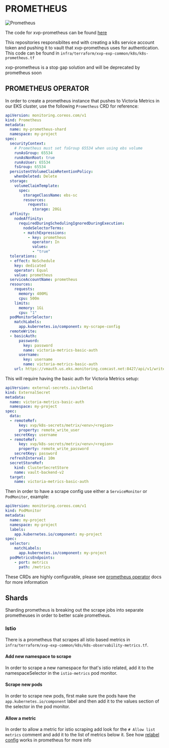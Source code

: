# PROMETHEUS

![Prometheus](./img/prometheus.png)

The code for xvp-prometheus can be found [here](https://github.com/comcast-xvp/xvp-prometheus)

This repositories responsiblites end with creating a k8s service account token and pushing it to vault that xvp-prometheus uses for authentication. This code can be found in `infra/terraform/xvp-exp-common/k8s/k8s-prometheus.tf`

xvp-prometheus is a stop gap solution and will be deprecated by prometheus soon

## PROMETHEUS OPERATOR

In order to create a prometheus instance that pushes to Victoria Metrics in our EKS cluster, use the following `Prometheus` CRD for reference:

```yaml
apiVersion: monitoring.coreos.com/v1
kind: Prometheus
metadata:
  name: my-prometheus-shard
  namespace: my-project
spec:
  securityContext:
    # Prometheus must set fsGroup 65534 when using ebs volume
    runAsGroup: 65534
    runAsNonRoot: true
    runAsUser: 65534
    fsGroup: 65534
  persistentVolumeClaimRetentionPolicy:
    whenDeleted: Delete
  storage:
    volumeClaimTemplate:
      spec:
        storageClassName: ebs-sc
        resources:
          requests:
            storage: 20Gi
  affinity:
    nodeAffinity:
      requiredDuringSchedulingIgnoredDuringExecution:
        nodeSelectorTerms:
        - matchExpressions:
          - key: prometheus
            operator: In
            values:
            - "true"
  tolerations:
  - effect: NoSchedule
    key: dedicated
    operator: Equal
    value: prometheus
  serviceAccountName: prometheus
  resources:
    requests:
      memory: 400Mi
      cpu: 500m
    limits:
      memory: 1Gi
      cpu: "1"
  podMonitorSelector:
    matchLabels:
      app.kubernetes.io/component: my-scrape-config
  remoteWrite:
  - basicAuth:
      password:
        key: password
        name: victoria-metrics-basic-auth
      username:
        key: username
        name: victoria-metrics-basic-auth
    url: https://vmauth.us.eks.monitoring.comcast.net:8427/api/v1/write
```

This will require having the basic auth for Victoria Metrics setup:

```yaml
apiVersion: external-secrets.io/v1beta1
kind: ExternalSecret
metadata:
  name: victoria-metrics-basic-auth
  namespace: my-project
spec:
  data:
  - remoteRef:
      key: xvp/k8s-secrets/metrix/<env>/<region>
      property: remote_write_user
    secretKey: username
  - remoteRef:
      key: xvp/k8s-secrets/metrix/<env>/<region>
      property: remote_write_password
    secretKey: password
  refreshInterval: 10m
  secretStoreRef:
    kind: ClusterSecretStore
    name: vault-backend-v2
  target:
    name: victoria-metrics-basic-auth
```

Then in order to have a scrape config use either a `ServiceMonitor` or `PodMonitor`, example:

```yaml
apiVersion: monitoring.coreos.com/v1
kind: PodMonitor
metadata:
  name: my-project
  namespace: my-project
  labels:
    app.kubernetes.io/component: my-project
spec:
  selector:
    matchLabels:
      app.kubernetes.io/component: my-project
  podMetricsEndpoints:
    - port: metrics
      path: /metrics
```

These CRDs are highly configurable, please see [prometheus operator](https://prometheus-operator.dev/) docs for more information

## Shards

Sharding prometheus is breaking out the scrape jobs into separate prometheuses in order to better scale prometheus.

### Istio

There is a prometheus that scrapes all istio based metrics in `infra/terraform/xvp-exp-common/k8s/k8s-observability-metrics.tf`.

#### Add new namespace to scrape

In order to scrape a new namespace for that's istio related, add it to the namespaceSelector in the `istio-metrics` pod monitor.

#### Scrape new pods

In order to scrape new pods, first make sure the pods have the `app.kubernetes.io/component` label and then add it to the values section of the selector in the pod monitor.

#### Allow a metric

In order to allow a metric for istio scraping add look for the `# Allow list metrics` comment and add it to the list of metrics below it. See how [relabel config](https://prometheus.io/docs/prometheus/latest/configuration/configuration/#relabel_config) works in prometheus for more info
